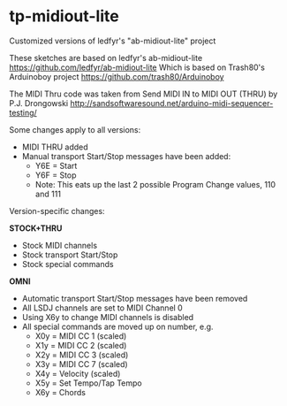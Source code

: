 # tp-midiout-lite
Customized versions of ledfyr's "ab-midiout-lite" project

These sketches are based on ledfyr's ab-midiout-lite https://github.com/ledfyr/ab-midiout-lite
Which is based on Trash80's Arduinoboy project https://github.com/trash80/Arduinoboy

The MIDI Thru code was taken from Send MIDI IN to MIDI OUT (THRU)
by P.J. Drongowski
http://sandsoftwaresound.net/arduino-midi-sequencer-testing/

Some changes apply to all versions:
- MIDI THRU added
- Manual transport Start/Stop messages have been added:
  - Y6E = Start
  - Y6F = Stop
  - Note: This eats up the last 2 possible Program Change values, 110 and 111

Version-specific changes:

**STOCK+THRU**
- Stock MIDI channels
- Stock transport Start/Stop
- Stock special commands


**OMNI**
- Automatic transport Start/Stop messages have been removed
- All LSDJ channels are set to MIDI Channel 0
- Using X6y to change MIDI channels is disabled
- All special commands are moved up on number, e.g.
  - X0y = MIDI CC 1 (scaled)
  - X1y = MIDI CC 2 (scaled)
  - X2y = MIDI CC 3 (scaled)
  - X3y = MIDI CC 7 (scaled)
  - X4y = Velocity (scaled)
  - X5y = Set Tempo/Tap Tempo
  - X6y = Chords
  
